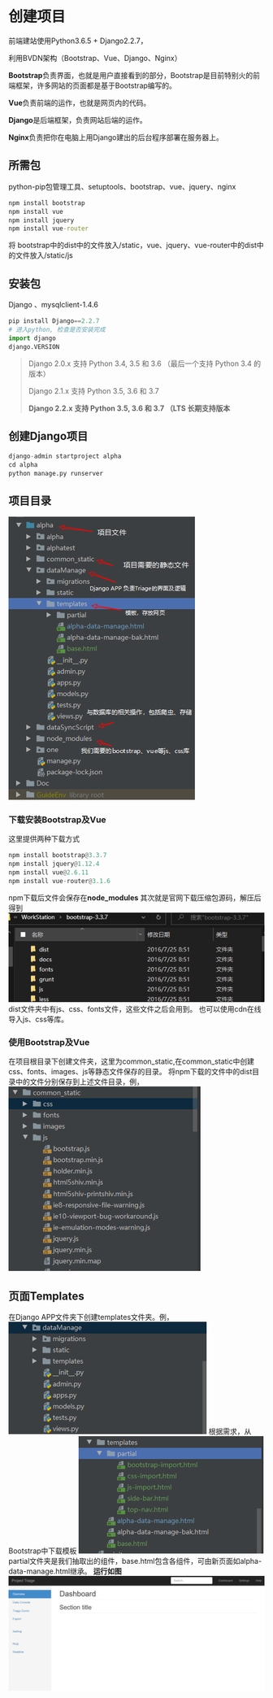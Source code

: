 # 创建项目

前端建站使用Python3.6.5  + Django2.2.7，

利用BVDN架构（Bootstrap、Vue、Django、Nginx）

**Bootstrap**负责界面，也就是用户直接看到的部分，Bootstrap是目前特别火的前端框架，许多网站的页面都是基于Bootstrap编写的。

**Vue**负责前端的运作，也就是网页内的代码。

**Django**是后端框架，负责网站后端的运作。

**Nginx**负责把你在电脑上用Django建出的后台程序部署在服务器上。



## 所需包

python-pip包管理工具、setuptools、bootstrap、vue、jquery、nginx

```cmd
npm install bootstrap
npm install vue
npm install jquery
npm install vue-router
```

将 bootstrap中的dist中的文件放入/static，vue、jquery、vue-router中的dist中的文件放入/static/js

## 安装包

Django 、mysqlclient-1.4.6

``` python
pip install Django==2.2.7
# 进入python, 检查是否安装完成
import django
django.VERSION
```

> Django 2.0.x 支持 Python 3.4, 3.5 和 3.6 （最后一个支持 Python 3.4 的版本）
>
> Django 2.1.x 支持 Python 3.5, 3.6 和 3.7
>
> **Django 2.2.x 支持 Python 3.5, 3.6 和 3.7 （LTS 长期支持版本**

## 创建Django项目

``` python
django-admin startproject alpha
cd alpha
python manage.py runserver
```

## 项目目录
![ProjectTree](./ProjectTree.png)
### 下载安装Bootstrap及Vue
这里提供两种下载方式
``` python
npm install bootstrap@3.3.7
npm install jquery@1.12.4
npm install vue@2.6.11
npm install vue-router@3.1.6
```
npm下载后文件会保存在**node_modules**
其次就是官网下载压缩包源码，解压后得到
![BootstrapTree](./BootstrapTree.png)
dist文件夹中有js、css、fonts文件，这些文件之后会用到。
也可以使用cdn在线导入js、css等库。
### 使用Bootstrap及Vue
在项目根目录下创建文件夹，这里为common_static,在common_static中创建css、fonts、images、js等静态文件保存的目录。
将npm下载的文件中的dist目录中的文件分别保存到上述文件目录，例，
![JsTree](./JsTree.png)

## 页面Templates
在Django APP文件夹下创建templates文件夹。例，
![TemplatesTree](./TemplatesTree.png)
根据需求，从Bootstrap中下载模板
![TemplatesTree](./TemplatesTree2.png)
partial文件夹是我们抽取出的组件，base.html包含各组件，可由新页面如alpha-data-manage.html继承。
**运行如图**
![WebShowing](./WebShowing.png)





